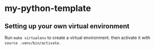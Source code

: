 # my-python-template

## Setting up your own virtual environment

Run `make virtualenv` to create a virtual environment.
then activate it with `source .venv/bin/activate`.